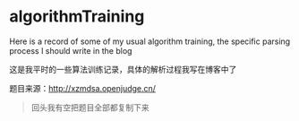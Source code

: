 # algorithmTraining

Here is a record of some of my usual algorithm training, the specific parsing process I should write in the blog

这是我平时的一些算法训练记录，具体的解析过程我写在博客中了

题目来源：http://xzmdsa.openjudge.cn/
> 回头我有空把题目全部都复制下来
